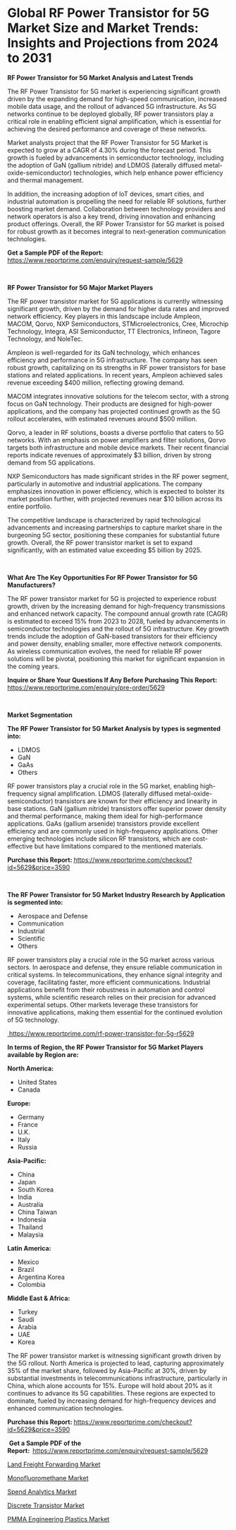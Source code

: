 <p><h1>Global RF Power Transistor for 5G Market Size and Market Trends: Insights and Projections from 2024 to 2031</h1></p><p><strong>RF Power Transistor for 5G Market Analysis and Latest Trends</strong></p>
<p><p>The RF Power Transistor for 5G market is experiencing significant growth driven by the expanding demand for high-speed communication, increased mobile data usage, and the rollout of advanced 5G infrastructure. As 5G networks continue to be deployed globally, RF power transistors play a critical role in enabling efficient signal amplification, which is essential for achieving the desired performance and coverage of these networks.</p><p>Market analysts project that the RF Power Transistor for 5G Market is expected to grow at a CAGR of 4.30% during the forecast period. This growth is fueled by advancements in semiconductor technology, including the adoption of GaN (gallium nitride) and LDMOS (laterally diffused metal-oxide-semiconductor) technologies, which help enhance power efficiency and thermal management.</p><p>In addition, the increasing adoption of IoT devices, smart cities, and industrial automation is propelling the need for reliable RF solutions, further boosting market demand. Collaboration between technology providers and network operators is also a key trend, driving innovation and enhancing product offerings. Overall, the RF Power Transistor for 5G market is poised for robust growth as it becomes integral to next-generation communication technologies.</p></p>
<p><strong>Get a Sample PDF of the Report:&nbsp;</strong> <a href="https://www.reportprime.com/enquiry/request-sample/5629">https://www.reportprime.com/enquiry/request-sample/5629</a></p>
<p>&nbsp;</p>
<p><strong>RF Power Transistor for 5G Major Market Players</strong></p>
<p><p>The RF power transistor market for 5G applications is currently witnessing significant growth, driven by the demand for higher data rates and improved network efficiency. Key players in this landscape include Ampleon, MACOM, Qorvo, NXP Semiconductors, STMicroelectronics, Cree, Microchip Technology, Integra, ASI Semiconductor, TT Electronics, Infineon, Tagore Technology, and NoleTec.</p><p>Ampleon is well-regarded for its GaN technology, which enhances efficiency and performance in 5G infrastructure. The company has seen robust growth, capitalizing on its strengths in RF power transistors for base stations and related applications. In recent years, Ampleon achieved sales revenue exceeding $400 million, reflecting growing demand.</p><p>MACOM integrates innovative solutions for the telecom sector, with a strong focus on GaN technology. Their products are designed for high-power applications, and the company has projected continued growth as the 5G rollout accelerates, with estimated revenues around $500 million.</p><p>Qorvo, a leader in RF solutions, boasts a diverse portfolio that caters to 5G networks. With an emphasis on power amplifiers and filter solutions, Qorvo targets both infrastructure and mobile device markets. Their recent financial reports indicate revenues of approximately $3 billion, driven by strong demand from 5G applications.</p><p>NXP Semiconductors has made significant strides in the RF power segment, particularly in automotive and industrial applications. The company emphasizes innovation in power efficiency, which is expected to bolster its market position further, with projected revenues near $10 billion across its entire portfolio.</p><p>The competitive landscape is characterized by rapid technological advancements and increasing partnerships to capture market share in the burgeoning 5G sector, positioning these companies for substantial future growth. Overall, the RF power transistor market is set to expand significantly, with an estimated value exceeding $5 billion by 2025.</p></p>
<p>&nbsp;</p>
<p><strong>What Are The Key Opportunities For RF Power Transistor for 5G Manufacturers?</strong></p>
<p><p>The RF power transistor market for 5G is projected to experience robust growth, driven by the increasing demand for high-frequency transmissions and enhanced network capacity. The compound annual growth rate (CAGR) is estimated to exceed 15% from 2023 to 2028, fueled by advancements in semiconductor technologies and the rollout of 5G infrastructure. Key growth trends include the adoption of GaN-based transistors for their efficiency and power density, enabling smaller, more effective network components. As wireless communication evolves, the need for reliable RF power solutions will be pivotal, positioning this market for significant expansion in the coming years.</p></p>
<p><strong>Inquire or Share Your Questions If Any Before Purchasing This Report:</strong> <a href="https://www.reportprime.com/enquiry/pre-order/5629">https://www.reportprime.com/enquiry/pre-order/5629</a></p>
<p>&nbsp;</p>
<p><strong>Market Segmentation</strong></p>
<p><strong>The RF Power Transistor for 5G Market Analysis by types is segmented into:</strong></p>
<p><ul><li>LDMOS</li><li>GaN</li><li>GaAs</li><li>Others</li></ul></p>
<p><p>RF power transistors play a crucial role in the 5G market, enabling high-frequency signal amplification. LDMOS (laterally diffused metal-oxide-semiconductor) transistors are known for their efficiency and linearity in base stations. GaN (gallium nitride) transistors offer superior power density and thermal performance, making them ideal for high-performance applications. GaAs (gallium arsenide) transistors provide excellent efficiency and are commonly used in high-frequency applications. Other emerging technologies include silicon RF transistors, which are cost-effective but have limitations compared to the mentioned materials.</p></p>
<p><strong>Purchase this Report:&nbsp;</strong><a href="https://www.reportprime.com/checkout?id=5629&price=3590">https://www.reportprime.com/checkout?id=5629&price=3590</a></p>
<p>&nbsp;</p>
<p><strong>The RF Power Transistor for 5G Market Industry Research by Application is segmented into:</strong></p>
<p><ul><li>Aerospace and Defense</li><li>Communication</li><li>Industrial</li><li>Scientific</li><li>Others</li></ul></p>
<p><p>RF power transistors play a crucial role in the 5G market across various sectors. In aerospace and defense, they ensure reliable communication in critical systems. In telecommunications, they enhance signal integrity and coverage, facilitating faster, more efficient communications. Industrial applications benefit from their robustness in automation and control systems, while scientific research relies on their precision for advanced experimental setups. Other markets leverage these transistors for innovative applications, making them essential for the continued evolution of 5G technology.</p></p>
<p><a href="https://www.reportprime.com/rf-power-transistor-for-5g-r5629">&nbsp;https://www.reportprime.com/rf-power-transistor-for-5g-r5629</a></p>
<p><strong>In terms of Region, the RF Power Transistor for 5G Market Players available by Region are:</strong></p>
<p>
    <p> <strong> North America: </strong>
        <ul>
            <li>United States</li>
            <li>Canada</li>
        </ul>
        </p> 
    <p> <strong> Europe: </strong>
        <ul>
            <li>Germany</li>
            <li>France</li>
            <li>U.K.</li>
            <li>Italy</li>
            <li>Russia</li>
        </ul>
        </p> 
    <p> <strong> Asia-Pacific: </strong>
        <ul>
            <li>China</li>
            <li>Japan</li>
            <li>South Korea</li>
            <li>India</li>
            <li>Australia</li>
            <li>China Taiwan</li>
            <li>Indonesia</li>
            <li>Thailand</li>
            <li>Malaysia</li>
        </ul>
        </p> 
    <p> <strong> Latin America: </strong>
        <ul>
            <li>Mexico</li>
            <li>Brazil</li>
            <li>Argentina Korea</li>
            <li>Colombia</li>
        </ul>
        </p> 
    <p> <strong> Middle East & Africa: </strong>
        <ul>
            <li>Turkey</li>
            <li>Saudi</li>
            <li>Arabia</li>
            <li>UAE</li>
            <li>Korea</li>
        </ul>
    </p>
    </p>
<p><p>The RF power transistor market is witnessing significant growth driven by the 5G rollout. North America is projected to lead, capturing approximately 35% of the market share, followed by Asia-Pacific at 30%, driven by substantial investments in telecommunications infrastructure, particularly in China, which alone accounts for 15%. Europe will hold about 20% as it continues to advance its 5G capabilities. These regions are expected to dominate, fueled by increasing demand for high-frequency devices and enhanced communication technologies.</p></p>
<p><strong>Purchase this Report: </strong><a href="https://www.reportprime.com/checkout?id=5629&price=3590">https://www.reportprime.com/checkout?id=5629&price=3590</a></p>
<p>&nbsp;<strong>Get a Sample PDF of the Report:&nbsp;&nbsp;</strong><a href="https://www.reportprime.com/enquiry/request-sample/5629">https://www.reportprime.com/enquiry/request-sample/5629</a></p>
<p><strong></strong></p>
<p><p><a href="https://www.linkedin.com/pulse/land-freight-forwarding-market-indicators-size-regional-breakdown-m1o8f?trackingId=8QsJuPKUQEqykcPDF%2FAMZQ%3D%3D">Land Freight Forwarding Market</a></p><p><a href="https://issuu.com/reportprime-2/docs/monofluoromethane-market-size-2030._593a40dc1a477e">Monofluoromethane Market</a></p><p><a href="https://www.linkedin.com/pulse/emerging-trends-spend-analytics-market-global-outlook-future-tuvnf?trackingId=7V7TrW1CTY6QWKEk4fDjAw%3D%3D">Spend Analytics Market</a></p><p><a href="https://github.com/CliffMedina6/Market-Research-Report-List-6/blob/main/discrete-transistor-market.md">Discrete Transistor Market</a></p><p><a href="https://issuu.com/reportprime-2/docs/pmma-engineering-plastics-market-si_5a60762238473a">PMMA Engineering Plastics Market</a></p></p>
